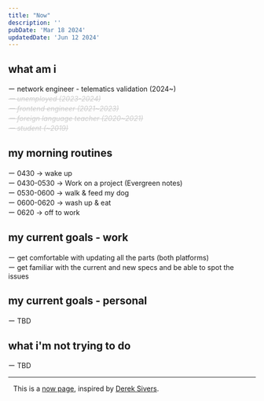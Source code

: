 ```yaml
---
title: "Now"
description: ''
pubDate: 'Mar 18 2024'
updatedDate: 'Jun 12 2024'
---
```


<style lang="scss">
    .xout {
        color: #ccc;
        font-style: italic;
        text-decoration: line-through;
        text-decoration-thickness: 1px;
    }
</style>

## what am i
ー network engineer - telematics validation (2024~) <br />
<span class="xout">ー unemployed (2023-2024)</span> <br />
<span class="xout">ー frontend engineer (2021~2023)</span> <br />
<span class="xout">ー foreign language teacher (2020~2021)</span> <br />
<span class="xout">ー student (~2019)</span>

## my morning routines
ー 0430 → wake up <br />
ー 0430-0530 → Work on a project (Evergreen notes) <br />
ー 0530-0600 → walk & feed my dog <br />
ー 0600-0620 → wash up & eat <br />
ー 0620 → off to work 

## my current goals - work
ー get comfortable with updating all the parts (both platforms) <br /> 
ー get familiar with the current and new specs and be able to spot the issues <br />

## my current goals - personal
ー TBD

## what i'm not trying to do
ー TBD
<!-- ー lying on bed during the daytime <br />
ー wasting time on sns and youtube <br />
ー doing stupid things; there are some stupid things that i'm doing, that i know are stupid and wrong, that i could stop doing, and that i would stop doing

## things i'm currently into -->

---

⠀This is a [now page](https://nownownow.com/about), inspired by [Derek Sivers](https://sive.rs/nowff).
